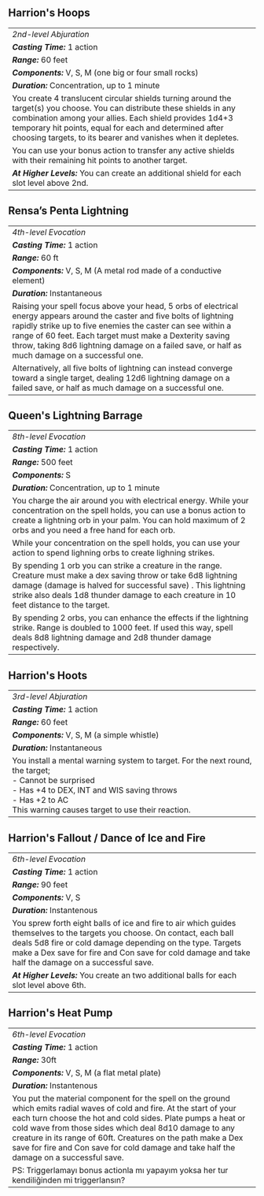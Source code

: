   
  
## Harrion's Hoops   
| |  
|---|  
| *2nd-level Abjuration* |  
| ***Casting Time:*** 1 action |  
| ***Range:*** 60 feet |  
| ***Components:*** V, S, M (one big or four small rocks) |  
| ***Duration:*** Concentration, up to 1 minute |  
| You create 4 translucent circular shields turning around the target(s) you choose. You can distribute these shields in any combination among your allies. Each shield provides 1d4+3 temporary hit points, equal for each and determined after choosing targets, to its bearer and vanishes when it depletes. |  
| You can use your bonus action to transfer any active shields with their remaining hit points to another target. |  
| ***At Higher Levels:*** You can create an additional shield for each slot level above 2nd. |  
  
## Rensa’s Penta Lightning  
| |  
|---|  
| *4th-level Evocation* |  
| ***Casting Time:*** 1 action |  
| ***Range:*** 60 ft |  
| ***Components:*** V, S, M (A metal rod made of a conductive element) |  
| ***Duration:*** Instantaneous |  
| Raising your spell focus above your head, 5 orbs of electrical energy appears around the caster and five bolts of lightning rapidly strike up to five enemies the caster can see within a range of 60 feet. Each target must make a Dexterity saving throw, taking 8d6 lightning damage on a failed save, or half as much damage on a successful one. |  
| Alternatively, all five bolts of lightning can instead converge toward a single target, dealing 12d6 lightning damage on a failed save, or half as much damage on a successful one. |  
  
## Queen's Lightning Barrage  
| |  
|---|  
| *8th-level Evocation* |  
| ***Casting Time:*** 1 action |  
| ***Range:*** 500 feet |  
| ***Components:*** S |  
| ***Duration:*** Concentration, up to 1 minute |  
| You charge the air around you with electrical energy. While your concentration on the spell holds, you can use a bonus action to create a lightning orb in your palm. You can hold maximum of 2 orbs and you need a free hand for each orb. |  
| While your concentration on the spell holds, you can use your action to spend lighning orbs to create lighning strikes. |  
| By spending 1 orb you can strike a creature in the range. Creature must make a dex saving throw or take 6d8 lightning damage (damage is halved for successful save) . This lightning strike also deals 1d8 thunder damage to each creature in 10 feet distance to the target. |  
| By spending 2 orbs, you can enhance the effects if the lightning strike. Range is doubled to 1000 feet. If used this way, spell deals 8d8 lightning damage and 2d8 thunder damage respectively. |  
  
## Harrion's Hoots  
| |  
|---|  
| *3rd-level Abjuration* |  
| ***Casting Time:*** 1 action |  
| ***Range:*** 60 feet |  
| ***Components:*** V, S, M (a simple whistle) |  
| ***Duration:*** Instantaneous |  
| You install a mental warning system to target. For the next round, the target;<br>- Cannot be surprised<br>- Has +4 to DEX, INT and WIS saving throws<br>- Has +2 to AC <br>This warning causes target to use their reaction. |  
  
## Harrion's Fallout / Dance of Ice and Fire  
| |  
|---|  
| *6th-level Evocation* |  
| ***Casting Time:*** 1 action |  
| ***Range:*** 90 feet |  
| ***Components:*** V, S |  
| ***Duration:*** Instantenous |  
| You sprew forth eight balls of ice and fire to air which guides themselves to the targets you choose. On contact, each ball deals 5d8 fire or cold damage depending on the type. Targets make a Dex save for fire and Con save for cold damage and take half the damage on a successful save. |  
| ***At Higher Levels:*** You create an two additional balls for each slot level above 6th. |  
  
## Harrion's Heat Pump  
| |  
|---|  
| *6th-level Evocation* |  
| ***Casting Time:*** 1 action |  
| ***Range:*** 30ft |  
| ***Components:*** V, S, M (a flat metal plate) |  
| ***Duration:*** Instantenous |  
| You put the material component for the spell on the ground which emits radial waves of cold and fire. At the start of your each turn choose the hot and cold sides. Plate pumps a heat or cold wave from those sides which deal 8d10 damage to any creature in its range of 60ft. Creatures on the path make a Dex save for fire and Con save for cold damage and take half the damage on a successful save. |  
| PS: Triggerlamayı bonus actionla mı yapayım yoksa her tur kendiliğinden mi triggerlansın? |  